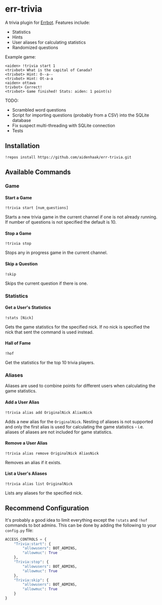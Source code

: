 # err-trivia

A trivia plugin for [Errbot](http://errbot.io/). Features include:
  - Statistics
  - Hints
  - User aliases for calculating statistics
  - Randomized questions

Example game:
```
<aiden> !trivia start 1
<trivbot> What is the capital of Canada?
<trivbot> Hint: O--a--
<trivbot> Hint: Ot-a-a
<aiden> ottawa
trivbot> Correct!
<trivbot> Game finished! Stats: aiden: 1 point(s)
```

TODO:
  - Scrambled word questions
  - Script for importing questions (probably from a CSV) into the SQLite database
  - Fix suspect multi-threading with SQLite connection
  - Tests

## Installation

```
!repos install https://github.com/aidenhaak/err-trivia.git
```

## Available Commands

### Game

#### Start a Game

```
!trivia start [num_questions]
```
Starts a new trivia game in the current channel if one is not already running. If number of questions is not specified the default is 10.

#### Stop a Game

```
!trivia stop
```

Stops any in progress game in the current channel.

#### Skip a Question

```
!skip
```

Skips the current question if there is one.

### Statistics

#### Get a User's Statistics

```
!stats [Nick]
```

Gets the game statistics for the specified nick. If no nick is specified the nick that sent the command is used instead.

#### Hall of Fame

```
!hof
```

Get the statistics for the top 10 trivia players.

### Aliases

Aliases are used to combine points for different users when calculating the game statistics.

#### Add a User Alias

```
!trivia alias add OriginalNick AliasNick
```

Adds a new alias for the `OriginalNick`. Nesting of aliases is not supported and only the first alias is used for calculating the game statistics - i.e. aliases of aliases are not included for game statistics.

#### Remove a User Alias

```
!trivia alias remove OriginalNick AliasNick
```

Removes an alias if it exists.

#### List a User's Aliases

```
!trivia alias list OriginalNick
```

Lists any aliases for the specified nick.

## Recommend Configuration

It's probably a good idea to limit everything except the `!stats` and `!hof` commands to bot admins. This can be done by adding the following to your `config.py` file:

```python
ACCESS_CONTROLS = {
    "Trivia:start": {
        "allowusers": BOT_ADMINS,
        "allowmuc": True
    },
    "Trivia:stop": {
        "allowusers": BOT_ADMINS,
        "allowmuc": True
    },
    "Trivia:skip": {
        "allowusers": BOT_ADMINS,
        "allowmuc": True
    }
}
```
